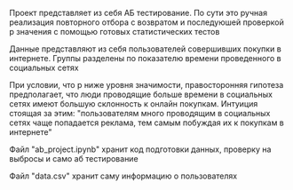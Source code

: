 Проект представляет из себя АБ тестирование. По сути это ручная реализация повторного отбора с возвратом и последуюшей проверкой р значения с помощью готовых статистических тестов

Данные представляют из себя пользователей совершивших покупки в интернете. Группы разделены по показателю времени проведенного в социальных сетях

При условии, что р ниже уровня значимости, правосторонняя гипотеза предполагает, что люди проводящие больше времени в социальных сетях имеют большую склонность к онлайн покупкам. Интуиция стоящая за этим: "пользователям много проводящим в социальных сетях чаще попадается реклама, тем самым побуждая их к покупкам в интернете"

Файл "ab_project.ipynb" хранит код подготовки данных, проверку на выбросы и само аб тестирование

Файл "data.csv" хранит саму информацию о пользователях



